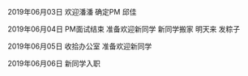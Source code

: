 2019年06月03日
欢迎潘潘
确定PM 邱佳

2019年06月04日
PM面试结束
准备欢迎新同学
新同学搬家 明天来
发粽子

2019年06月05日
收拾办公室
准备欢迎新同学

2019年06月06日
新同学入职
